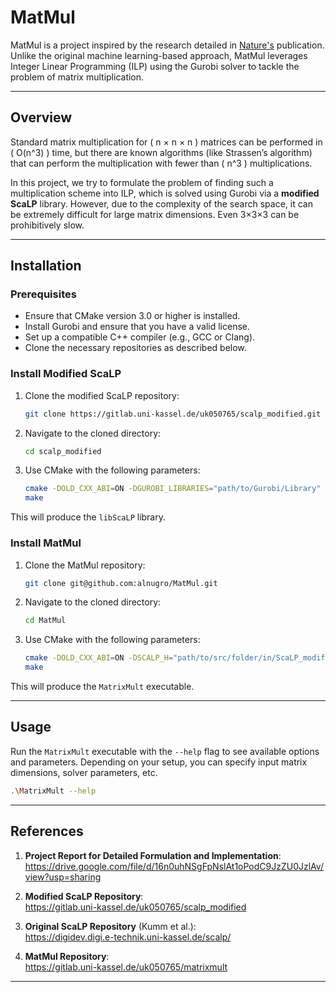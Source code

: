# MatMul


MatMul is a project inspired by the research detailed in [Nature's](https://www.nature.com/articles/s41586-022-05172-4) publication. Unlike the original machine learning-based approach, MatMul leverages Integer Linear Programming (ILP) using the Gurobi solver to tackle the problem of matrix multiplication.


---

## Overview
Standard matrix multiplication for \( n × n × n \) matrices can be performed in \( O(n^3) \) time, but there are known algorithms (like Strassen’s algorithm) that can perform the multiplication with fewer than \( n^3 \) multiplications. 

In this project, we try to formulate the problem of finding such a multiplication scheme into ILP, which is solved using Gurobi via a **modified ScaLP** library. However, due to the complexity of the search space, it can be extremely difficult for large matrix dimensions. Even 3×3×3 can be prohibitively slow.

---

## Installation

### Prerequisites
- Ensure that CMake version 3.0 or higher is installed.
- Install Gurobi and ensure that you have a valid license.
- Set up a compatible C++ compiler (e.g., GCC or Clang).
- Clone the necessary repositories as described below.

### Install Modified ScaLP
1. Clone the modified ScaLP repository:
   ```bash
   git clone https://gitlab.uni-kassel.de/uk050765/scalp_modified.git
   ```

2. Navigate to the cloned directory:
   ```bash
   cd scalp_modified
   ```

3. Use CMake with the following parameters:
   ```bash
   cmake -DOLD_CXX_ABI=ON -DGUROBI_LIBRARIES="path/to/Gurobi/Library" -DGUROBI_INCLUDE_DIRS="path/to/Gurobi/Header" .
   make
   ```

This will produce the `libScaLP` library.


### Install MatMul
1. Clone the MatMul repository:
   ```bash
   git clone git@github.com:alnugro/MatMul.git
   ```

2. Navigate to the cloned directory:
   ```bash
   cd MatMul
   ```

3. Use CMake with the following parameters:
   ```bash
   cmake -DOLD_CXX_ABI=ON -DSCALP_H="path/to/src/folder/in/ScaLP_modified" -DSCALP_LIB ="Path/to/libScaLP.so" -DCMAKE_PREFIX_PATH="path/to/ScaLP_modified" .
   make
   ```

This will produce the `MatrixMult` executable.

---

## Usage

Run the `MatrixMult` executable with the `--help` flag to see available options and parameters. Depending on your setup, you can specify input matrix dimensions, solver parameters, etc.

   ```bash
   .\MatrixMult --help
   ```

---

## References

1. **Project Report for Detailed Formulation and Implementation**:  
   https://drive.google.com/file/d/16n0uhNSgFpNslAt1oPodC9JzZU0JzlAv/view?usp=sharing

2. **Modified ScaLP Repository**:  
   https://gitlab.uni-kassel.de/uk050765/scalp_modified

3. **Original ScaLP Repository** (Kumm et al.):  
   https://digidev.digi.e-technik.uni-kassel.de/scalp/

4. **MatMul Repository**:  
   https://gitlab.uni-kassel.de/uk050765/matrixmult


---

